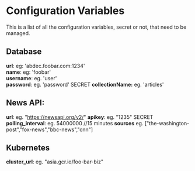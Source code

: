 # Configuration Variables

This is a list of all the configuration variables, secret or not, that need to be managed.

## Database

**url**: eg: 'abdec.foobar.com:1234'  
**name**: eg: 'foobar'  
**username**: eg. 'user'  
**password**: eg. 'password' SECRET
**collectionName:** eg. 'articles'

## News API:

**url**: eg. "https://newsapi.org/v2/"
**apikey**: eg. "1235" SECRET
**polling_interval**: eg. 54000000 //15 minutes
**sources** eg. ["the-washington-post","fox-news","bbc-news","cnn"]

## Kubernetes

**cluster_url**: eg. "asia.gcr.io/foo-bar-biz"
